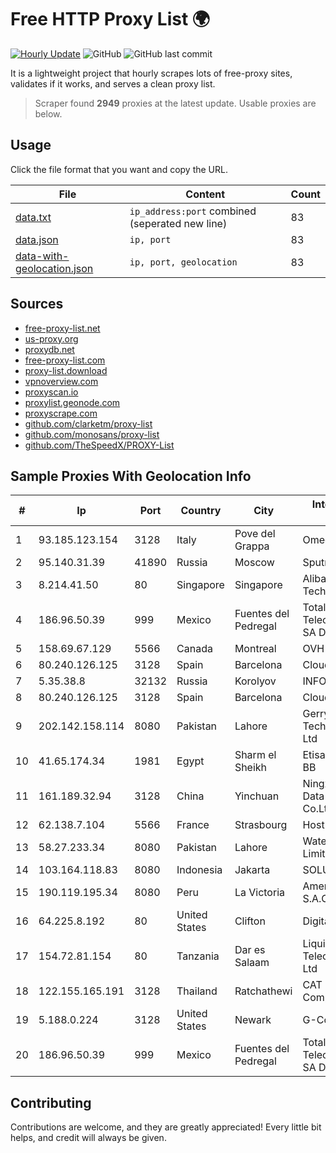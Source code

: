 
# Free HTTP Proxy List 🌍

[![Hourly Update](https://github.com/mertguvencli/http-proxy-list/actions/workflows/main.yml/badge.svg?branch=main)](https://github.com/mertguvencli/http-proxy-list/actions/workflows/main.yml)
![GitHub](https://img.shields.io/github/license/mertguvencli/http-proxy-list)
![GitHub last commit](https://img.shields.io/github/last-commit/mertguvencli/http-proxy-list)

It is a lightweight project that hourly scrapes lots of free-proxy sites, validates if it works, and serves a clean proxy list.


> Scraper found **2949** proxies at the latest update. Usable proxies are below.

## Usage

Click the file format that you want and copy the URL.


|File|Content|Count|
|----|-------|-----|
|[data.txt](https://raw.githubusercontent.com/mertguvencli/http-proxy-list/main/proxy-list/data.txt)|`ip_address:port` combined (seperated new line)|83|
|[data.json](https://raw.githubusercontent.com/mertguvencli/http-proxy-list/main/proxy-list/data.json)|`ip, port`|83|
|[data-with-geolocation.json](https://raw.githubusercontent.com/mertguvencli/http-proxy-list/main/proxy-list/data-with-geolocation.json)|`ip, port, geolocation`|83|

## Sources

* [free-proxy-list.net](https://free-proxy-list.net)
* [us-proxy.org](https://www.us-proxy.org)
* [proxydb.net](http://proxydb.net)
* [free-proxy-list.com](https://free-proxy-list.com/?page=&port=&type%5B%5D=http&type%5B%5D=https&up_time=0&search=Search)
* [proxy-list.download](https://www.proxy-list.download/HTTP)
* [vpnoverview.com](https://vpnoverview.com/privacy/anonymous-browsing/free-proxy-servers)
* [proxyscan.io](https://www.proxyscan.io)
* [proxylist.geonode.com](https://proxylist.geonode.com/api/proxy-list?limit=300&page=1&sort_by=lastChecked&sort_type=desc&protocols=http,https)
* [proxyscrape.com](https://api.proxyscrape.com/v2/?request=displayproxies&protocol=http&timeout=10000&country=all&ssl=all&anonymity=all)
* [github.com/clarketm/proxy-list](https://raw.githubusercontent.com/clarketm/proxy-list/master/proxy-list-raw.txt)
* [github.com/monosans/proxy-list](https://raw.githubusercontent.com/monosans/proxy-list/main/proxies/http.txt)
* [github.com/TheSpeedX/PROXY-List](https://raw.githubusercontent.com/TheSpeedX/PROXY-List/master/http.txt)


## Sample Proxies With Geolocation Info

|#|Ip|Port|Country|City|Internet Service Provider|
|-|--|----|-------|----|-------------------------|
|1|93.185.123.154|3128|Italy|Pove del Grappa|Omegacom S.R.L.S.|
|2|95.140.31.39|41890|Russia|Moscow|Sputnik LTD|
|3|8.214.41.50|80|Singapore|Singapore|Alibaba (US) Technology Co., Ltd.|
|4|186.96.50.39|999|Mexico|Fuentes del Pedregal|Total Play Telecomunicaciones SA De CV|
|5|158.69.67.129|5566|Canada|Montreal|OVH SAS|
|6|80.240.126.125|3128|Spain|Barcelona|Cloudi Nextgen SL|
|7|5.35.38.8|32132|Russia|Korolyov|INFOLINE|
|8|80.240.126.125|3128|Spain|Barcelona|Cloudi Nextgen SL|
|9|202.142.158.114|8080|Pakistan|Lahore|Gerrys Information Technology (PVT) Ltd|
|10|41.65.174.34|1981|Egypt|Sharm el Sheikh|Etisalat Misr Mobile BB|
|11|161.189.32.94|3128|China|Yinchuan|Ningxia West Cloud Data Technology Co.Ltd.|
|12|62.138.7.104|5566|France|Strasbourg|Host Europe Group|
|13|58.27.233.34|8080|Pakistan|Lahore|Wateen Telecom Limited|
|14|103.164.118.83|8080|Indonesia|Jakarta|SOLUSINET|
|15|190.119.195.34|8080|Peru|La Victoria|America Movil Peru S.A.C.|
|16|64.225.8.192|80|United States|Clifton|DigitalOcean, LLC|
|17|154.72.81.154|80|Tanzania|Dar es Salaam|Liquid Telecommunications Ltd|
|18|122.155.165.191|3128|Thailand|Ratchathewi|CAT Telecom Public Company Limited|
|19|5.188.0.224|3128|United States|Newark|G-Core Labs S.A.|
|20|186.96.50.39|999|Mexico|Fuentes del Pedregal|Total Play Telecomunicaciones SA De CV|



## Contributing

Contributions are welcome, and they are greatly appreciated! Every
little bit helps, and credit will always be given.

